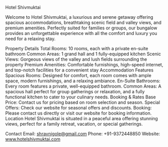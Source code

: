 Hotel Shivmuktai

Welcome to Hotel Shivmuktai, a luxurious and serene getaway offering spacious accommodations, breathtaking scenic field and valley views, and premium amenities. Perfectly suited for families or groups, our bungalow provides an unforgettable experience with all the comfort and luxury you need for a relaxing stay.

Property Details
Total Rooms: 10 rooms, each with a private en-suite bathroom
Common Areas: 1 grand hall and 1 fully-equipped kitchen
Scenic Views: Gorgeous views of the valley and lush fields surrounding the property
Premium Amenities: Comfortable furnishings, high-speed internet, and top-notch facilities for a convenient stay
Accommodation Features
Spacious Rooms: Designed for comfort, each room comes with ample space, modern furnishings, and a relaxing ambiance.
En-Suite Bathrooms: Every room features a private, well-equipped bathroom.
Common Areas: A spacious hall perfect for group gatherings or relaxation, and a fully functional kitchen to cater to your culinary needs.
Booking & Rates
Base Price: Contact us for pricing based on room selection and season.
Special Offers: Check our website for seasonal offers and discounts.
Booking: Please contact us directly or visit our website for booking information.
Location
Hotel Shivmuktai is situated in a peaceful area offering stunning views, perfect for a family retreat, vacation, or special gatherings.

Contact
Email: shravnigole@gmail.com
Phone: +91-9372448850
Website: www.hotelshivmuktai.com
